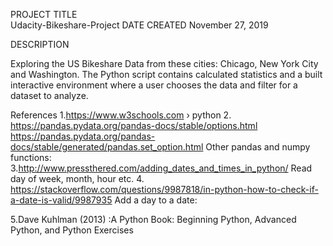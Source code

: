 PROJECT TITLE  
Udacity-Bikeshare-Project
DATE CREATED
 November 27, 2019

DESCRIPTION

Exploring the US Bikeshare Data from these cities: Chicago, New York City and Washington.
The Python script contains calculated statistics and a built interactive environment where a user chooses the data and filter for a dataset to analyze.


References
1.https://www.w3schools.com › python
2. https://pandas.pydata.org/pandas-docs/stable/options.html
https://pandas.pydata.org/pandas-docs/stable/generated/pandas.set_option.html
Other pandas and numpy functions:
3.http://www.pressthered.com/adding_dates_and_times_in_python/
Read day of week, month, hour etc.
4. https://stackoverflow.com/questions/9987818/in-python-how-to-check-if-a-date-is-valid/9987935
Add a day to a date:

5.Dave Kuhlman (2013) :A Python Book: Beginning Python, Advanced Python, and Python Exercises
